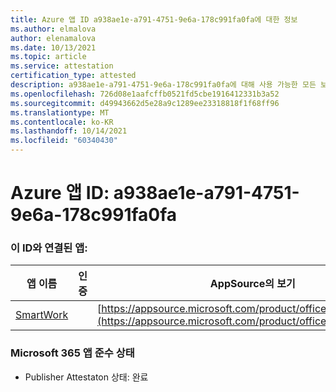 ```yaml
---
title: Azure 앱 ID a938ae1e-a791-4751-9e6a-178c991fa0fa에 대한 정보
ms.author: elmalova
author: elenamalova
ms.date: 10/13/2021
ms.topic: article
ms.service: attestation
certification_type: attested
description: a938ae1e-a791-4751-9e6a-178c991fa0fa에 대해 사용 가능한 모든 보안 및 규정 준수 정보입니다.
ms.openlocfilehash: 726d08e1aafcffb0521fd5cbe1916412331b3a52
ms.sourcegitcommit: d49943662d5e28a9c1289ee23318818f1f68ff96
ms.translationtype: MT
ms.contentlocale: ko-KR
ms.lasthandoff: 10/14/2021
ms.locfileid: "60340430"
---
```

# <a name="azure-app-id-a938ae1e-a791-4751-9e6a-178c991fa0fa"></a>Azure 앱 ID: a938ae1e-a791-4751-9e6a-178c991fa0fa


### <a name="apps-associated-with-this-id"></a>이 ID와 연결된 앱:
| **앱 이름** | **인증** | **AppSource의 보기** |
|--------------|---------------|-----------------------|
| [SmartWork](https://docs.microsoft.com/microsoft-365-app-certification/forward/WA200001149) |  | [https://appsource.microsoft.com/product/office/WA200001149](https://appsource.microsoft.com/product/office/WA200001149) |

### <a name="microsoft-365-app-compliance-status"></a>Microsoft 365 앱 준수 상태
- Publisher Attestaton 상태: 완료
